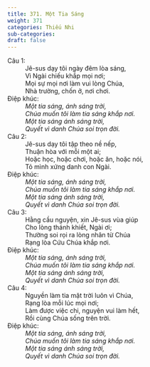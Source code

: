 ```yaml
---
title: 371. Một Tia Sáng
weight: 371
categories: Thiếu Nhi
sub-categories: 
draft: false
---
```

<dl><dt>Câu 1:</dt><dd data-verse="1">Jê-sus dạy tôi ngày đêm lòa sáng, <br/>Vì Ngài chiếu khắp mọi nơi; <br/>Mọi sự mọi nơi làm vui lòng Chúa, <br/>Nhà trường, chốn ở, nơi chơi. </dd><dt>Điệp khúc:</dt><dd data-chorus="1"><em>Một tia sáng, ánh sáng trời, <br/>Chúa muốn tôi làm tia sáng khắp nơi. <br/>Một tia sáng ánh sáng trời, <br/>Quyết vì danh Chúa soi trọn đời. </em></dd><dt>Câu 2:</dt><dd data-verse="2">Jê-sus dạy tôi tập theo nề nếp, <br/>Thuận hòa với mỗi một ai; <br/>Hoặc học, hoặc chơi, hoặc ăn, hoặc nói, <br/>Tỏ mình xứng danh con Ngài. </dd><dt>Điệp khúc:</dt><dd data-chorus="1"><em>Một tia sáng, ánh sáng trời, <br/>Chúa muốn tôi làm tia sáng khắp nơi. <br/>Một tia sáng ánh sáng trời, <br/>Quyết vì danh Chúa soi trọn đời. </em></dd><dt>Câu 3:</dt><dd data-verse="3">Hằng cầu nguyện, xin Jê-sus vùa giúp <br/>Cho lòng thánh khiết, Ngài ơi; <br/>Thường soi rọi ra lòng nhân từ Chúa <br/>Rạng lòa Cứu Chúa khắp nơi. </dd><dt>Điệp khúc:</dt><dd data-chorus="1"><em>Một tia sáng, ánh sáng trời, <br/>Chúa muốn tôi làm tia sáng khắp nơi. <br/>Một tia sáng ánh sáng trời, <br/>Quyết vì danh Chúa soi trọn đời. </em></dd><dt>Câu 4:</dt><dd data-verse="4">Nguyền làm tia mặt trời luôn vì Chúa, <br/>Rạng lòa mỗi lúc mọi nơi; <br/>Làm được việc chi, nguyện vui làm hết, <br/>Rồi cùng Chúa sống trên trời. </dd><dt>Điệp khúc:</dt><dd data-chorus="1"><em>Một tia sáng, ánh sáng trời, <br/>Chúa muốn tôi làm tia sáng khắp nơi. <br/>Một tia sáng ánh sáng trời, <br/>Quyết vì danh Chúa soi trọn đời. </em></dd></dl>
